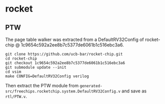 # rocket

## PTW
The page table walker was extracted from a DefaultRV32Config of rocket-chip @ 1c9654c592a2ee8b7c5377de6061b1c516ebc3a6.

```
git clone https://github.com/ucb-bar/rocket-chip.git
cd rocket-chip
git checkout 1c9654c592a2ee8b7c5377de6061b1c516ebc3a6
git submodule update --init
cd vsim
make CONFIG=DefaultRV32Config verilog
```

Then extract the PTW module from `generated-src/freechips.rocketchip.system.DefaultRV32Config.v`
and save as `rtl/PTW.v`.
